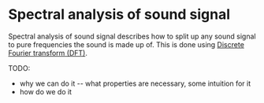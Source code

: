# Spectral analysis of sound signal

Spectral analysis of sound signal describes how to split up any sound signal to
pure frequencies the sound is made up of. This is done using [Discrete Fourier
transform (DFT)](./discrete_fourier_transform.md).

TODO:
- why we can do it -- what properties are necessary, some intuition for it
- how do we do it
